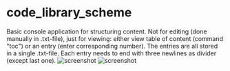 # code_library_scheme
Basic console application for structuring content. Not for editing (done manually in .txt-file), just for viewing: either view table of content (command "toc") or an entry (enter corresponding number). The entries are all stored in a single .txt-file. Each entry needs to end with three newlines as divider (except last one).
![screenshot](https://user-images.githubusercontent.com/26798159/33559901-8997982a-d90e-11e7-9299-48c3c444f283.JPG)
![screenshot](https://user-images.githubusercontent.com/26798159/33791173-51a5c568-dc88-11e7-862d-2a226b7cf5eb.JPG)
